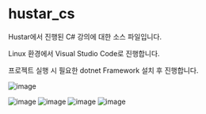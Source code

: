 # hustar_cs
Hustar에서 진행된 C# 강의에 대한 소스 파일입니다.

Linux 환경에서 Visual Studio Code로 진행합니다.

프로젝트 실행 시 필요한 dotnet Framework 설치 후 진행합니다.

![image](https://user-images.githubusercontent.com/84756721/167347389-117d7c55-e2ba-4e7e-a698-9b2938f5bd0c.png)

![image](https://user-images.githubusercontent.com/84756721/167347352-0fd72a3b-47a9-48c0-ba48-4c70ab8c63a9.png)
![image](https://user-images.githubusercontent.com/84756721/167347448-c9a5e7ee-8aed-4f4e-96c4-9fe542257268.png)
![image](https://user-images.githubusercontent.com/84756721/167347837-bb94f947-8e8f-4bc1-88db-ce6b093b0db8.png)
![image](https://user-images.githubusercontent.com/84756721/167522660-2a2472b8-8c61-4402-a2ee-89d10a08bd2f.png)

